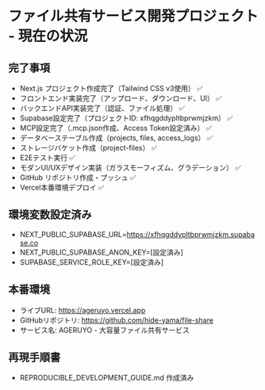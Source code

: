 # ファイル共有サービス開発プロジェクト - 現在の状況

  ## 完了事項
  - Next.js プロジェクト作成完了（Tailwind CSS v3使用） ✅
  - フロントエンド実装完了（アップロード、ダウンロード、UI） ✅
  - バックエンドAPI実装完了（認証、ファイル処理） ✅
  - Supabase設定完了（プロジェクトID: xfhqgddypltbprwmjzkm） ✅
  - MCP設定完了（.mcp.json作成、Access Token設定済み） ✅
  - データベーステーブル作成（projects, files, access_logs） ✅
  - ストレージバケット作成（project-files） ✅
  - E2Eテスト実行 ✅
  - モダンUI/UXデザイン実装（ガラスモーフィズム、グラデーション） ✅
  - GitHub リポジトリ作成・プッシュ ✅
  - Vercel本番環境デプロイ ✅

  ## 環境変数設定済み
  - NEXT_PUBLIC_SUPABASE_URL=https://xfhqgddypltbprwmjzkm.supabase.co
  - NEXT_PUBLIC_SUPABASE_ANON_KEY=[設定済み]
  - SUPABASE_SERVICE_ROLE_KEY=[設定済み]

  ## 本番環境
  - ライブURL: https://ageruyo.vercel.app
  - GitHubリポジトリ: https://github.com/hide-yama/file-share
  - サービス名: AGERUYO - 大容量ファイル共有サービス

  ## 再現手順書
  - REPRODUCIBLE_DEVELOPMENT_GUIDE.md 作成済み